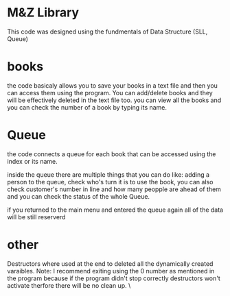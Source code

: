 # M&Z Library
This code was designed using the fundmentals of Data Structure (SLL, Queue)
# books
the code basicaly allows you to save your books in a text file and then you can access them using the program.
You can add/delete books and they will be effectively deleted in the text file too.
you can view all the books and you can check the number of a book by typing its name.
# Queue
the code connects a queue for each book that can be accessed using the index or its name.

inside the queue there are multiple things that you can do like: adding a person to the queue, check who's turn it is to use the book,
you can also check customer's number in line and how many peopple are ahead of them and you can check the status of the whole Queue.

if you returned to the main menu and entered the queue again all of the data will be still reserverd

# other
Destructors where used at the end to deleted all the dynamically created varaibles.
Note: I recommend exiting using the 0 number as mentioned in the program because if the program didn't stop correctly destructors won't activate therfore there will be no clean up.  \
